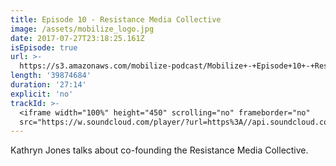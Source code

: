 ```yaml
---
title: Episode 10 - Resistance Media Collective
image: /assets/mobilize_logo.jpg
date: 2017-07-27T23:18:25.161Z
isEpisode: true
url: >-
  https://s3.amazonaws.com/mobilize-podcast/Mobilize+-+Episode+10+-+Resistance+Media+Collective.mp3
length: '39874684'
duration: '27:14'
explicit: 'no'
trackId: >-
  <iframe width="100%" height="450" scrolling="no" frameborder="no"
  src="https://w.soundcloud.com/player/?url=https%3A//api.soundcloud.com/tracks/335148361&amp;auto_play=false&amp;hide_related=false&amp;show_comments=true&amp;show_user=true&amp;show_reposts=false&amp;visual=true"></iframe>
---
```

Kathryn Jones talks about co-founding the Resistance Media Collective.
